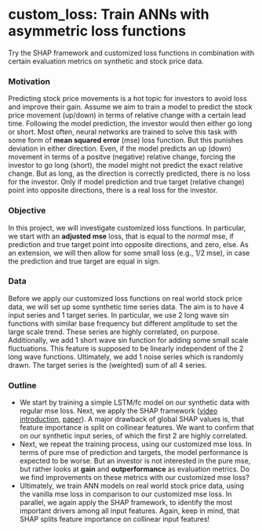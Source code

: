 # custom_loss: Train ANNs with asymmetric loss functions
Try the SHAP framework and customized loss functions in combination with certain evaluation metrics on synthetic and stock price data.

### Motivation
Predicting stock price movements is a hot topic for investors to avoid loss and improve their gain. Assume we aim to train a model to predict the stock price movement (up/down) in terms of relative change with a certain lead time. Following the model prediction, the investor would then either go long or short. Most often, neural networks are trained to solve this task with some form of **mean squared error** (mse) loss function. But this punishes deviation in either direction. Even, if the model predicts an up (down) movement in terms of a positve (negative) relative change, forcing the investor to go long (short), the model might not predict the exact relative change. But as long, as the direction is correctly predicted, there is no loss for the investor. Only if model prediction and true target (relative change) point into opposite directions, there is a real loss for the investor.

### Objective
In this project, we will investigate customized loss functions. In particular, we start with an **adjusted mse** loss, that is equal to the *normal* mse, if prediction and true target point into opposite directions, and zero, else. As an extension, we will then allow for some small loss (e.g., 1/2 mse), in case the prediction and true target are equal in sign.

### Data
Before we apply our customized loss functions on real world stock price data, we will set up some synthetic time series data. The aim is to have 4 input series and 1 target series. In particular, we use 2 long wave sin functions with similar base frequency but different amplitude to set the large scale trend. These series are highly correlated, on purpose. Additionally, we add 1 short wave sin function for adding some small scale fluctuations. This feature is supposed to be linearly independent of the 2 long wave functions. Ultimately, we add 1 noise series which is randomly drawn. The target series is the (weighted) sum of all 4 series.

### Outline
- We start by training a simple LSTM/fc model on our synthetic data with regular mse loss. Next, we apply the SHAP framework ([video introduction](https://vimeo.com/745352008/3168320cef), [paper](https://arxiv.org/abs/1705.07874)). A major drawback of global SHAP values is, that feature importance is split on collinear features. We want to confirm that on our synthetic input series, of which the first 2 are highly correlated.
- Next, we repeat the training process, using our customized mse loss. In terms of pure mse of prediction and targets, the model performance is expected to be worse. But an investor is not interested in the pure mse, but rather looks at **gain** and **outperformance** as evaluation metrics. Do we find improvements on these metrics with our customized mse loss?
- Ultimately, we train ANN models on real world stock price data, using the vanilla mse loss in comparison to our customized mse loss. In parallel, we again apply the SHAP framework, to identify the most important drivers among all input features. Again, keep in mind, that SHAP splits feature importance on collinear input features!
